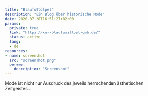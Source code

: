 ```yaml
---
title: "Blaufußtölpel"
description: "Ein Blog über historische Mode"
date: 2020-07-28T16:51:27+02:00
params:
  private: true
  link: "https://xn--blaufusstlpel-qmb.de/"
  status: active
  lang:
  - de
resources:
- name: screenshot
  src: "screenshot.png"
  params:
    description: "Screenshot"
---
```

Mode ist nicht nur Ausdruck des jeweils herrschenden ästhetischen Zeitgeistes...
